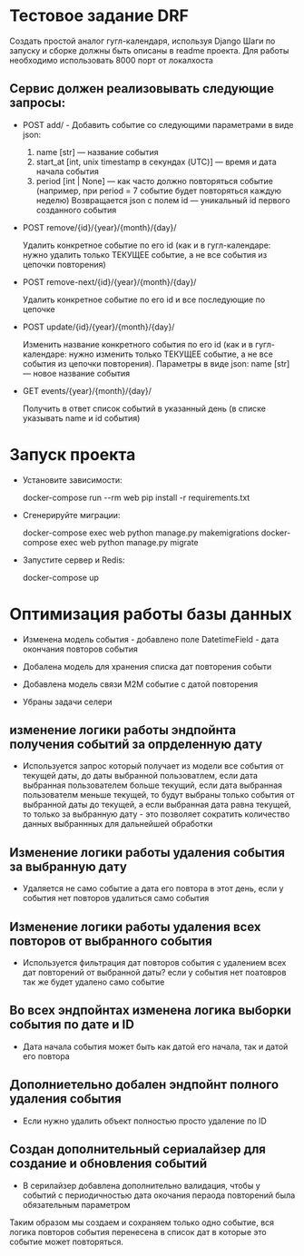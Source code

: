 # Teстовое задание DRF

Создать простой аналог гугл-календаря, используя Django
Шаги по запуску и сборке должны быть описаны в readme проекта. Для работы необходимо использовать 8000 порт от локалхоста

## Сервис должен реализовывать следующие запросы:

* POST  add/ - Добавить событие со следующими параметрами в виде json:

  1. name [str] — название события
  2. start_at [int, unix timestamp в секундах (UTC)] —  время и дата начала события
  3. period [int | None] — как часто должно повторяться событие (например, при period = 7 событие будет повторяться каждую неделю)
Возвращается json с полем id — уникальный id первого созданного события

*  POST  remove/{id}/{year}/{month}/{day}/

    Удалить конкретное событие по его id (как и в гугл-календаре: нужно удалить только ТЕКУЩЕЕ событие, а не все события из цепочки повторения)

*  POST  remove-next/{id}/{year}/{month}/{day}/

    Удалить конкретное событие по его id и все последующие по цепочке

* POST  update/{id}/{year}/{month}/{day}/

    Изменить название конкретного события по его id (как и в гугл-календаре: нужно изменить только ТЕКУЩЕЕ событие, а не все события из цепочки повторения). 
    Параметры в виде json:
    name [str] — новое название события

* GET  events/{year}/{month}/{day}/

  Получить в ответ список событий в указанный день (в списке указывать name и id события)

# Запуск проекта

* Установите зависимости:

  docker-compose run --rm web pip install -r requirements.txt

* Сгенерируйте миграции:

  docker-compose exec web python manage.py makemigrations
  docker-compose exec web python manage.py migrate

* Запустите сервер и Redis:

  docker-compose up



# Оптимизация работы базы данных

* Изменена модель события -     добавлено поле DatetimeField - дата окончания повторов события

* Добалена модель для хранения списка дат повторения событи
* Добавлена модель связи M2M событие с датой повторения

* Убраны задачи селери

## изменение логики работы эндпойнта получения событий за опрделенную дату

* Используется запрос который получает из модели все события от текущей даты, до даты выбранной пользоватлем, если дата выбранная пользователем больше текущий, если дата выбранная пользователм меньше текущей, то будут выбраны только события от выбранной даты до текущей, а если выбранная дата равна текущей, то только за выбранную дату - это позволяет сократить количество данных выбраннных для дальнейшей обработки

## Изменение логики работы удаления события за выбранную дату
* Удаляется не само событие а дата его повтора в этот день, если у события нет повторов удалиться само события

## Изменение логики работы удаления всех повторов от выбранного события
* Используется фильтрация дат повторов события с удалением всех дат повторений от выбранной даты? если у события нет поатовров так же будет удалено само событие

## Во всех эндпойнтах изменена логика выборки события по дате и ID 
* Дата начала события может быть как датой его начала, так и датой его      повтора

## Дополниетельно добален эндпойнт полного удаления события
 *  Если нужно удалить объект полностью просто удаление по ID

## Создан дополнительный сериалайзер для создание и обновления событий
 * В серилайзер добавлена дополнительно валидация, чтобы у событий с периодичностью  дата окочания пераода повторений была обязательным параметром

Таким образом  мы создаем и сохраняем только одно событие, вся логика повторов события перенесена в список дат в которые это событие может повторяться.

